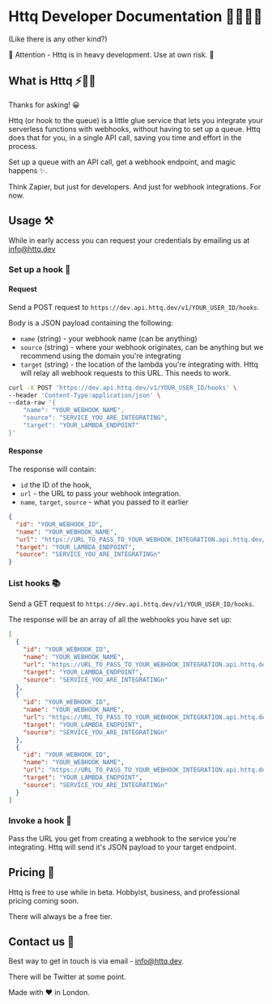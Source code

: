 # Httq Developer Documentation 👩‍💻👨‍💻

(Like there is any other kind?)

🛑 Attention - Httq is in heavy development. Use at own risk. 🧪

## What is Httq ⚡🏄‍♀️

Thanks for asking! 😀

Httq (or hook to the queue) is a little glue service that lets you integrate your serverless functions with webhooks, without having to set up a queue. Httq does that for you, in a single API call, saving you time and effort in the process.

Set up a queue with an API call, get a webhook endpoint, and magic happens ✨.

Think Zapier, but just for developers. And just for webhook integrations. For now.

## Usage ⚒️

While in early access you can request your credentials by emailing us at [info@httq.dev](mailto:info@httq.dev?subject="Early%20access")

### Set up a hook 🔨

#### Request

Send a POST request to `https://dev.api.httq.dev/v1/YOUR_USER_ID/hooks`.

Body is a JSON payload containing the following:

- `name` (string) - your webhook name (can be anything)
- `source` (string) - where your webhook originates, can be anything but we recommend using the domain you're integrating
- `target` (string) - the location of the lambda you're integrating with. Httq will relay all webhook requests to this URL. This needs to work.

```bash
curl -X POST 'https://dev.api.httq.dev/v1/YOUR_USER_ID/hooks' \
--header 'Content-Type:application/json' \
--data-raw '{
    "name": "YOUR_WEBHOOK_NAME",
    "source": "SERVICE_YOU_ARE_INTEGRATING",
    "target": "YOUR_LAMBDA_ENDPOINT"
}'
```

#### Response

The response will contain:

- `id` the ID of the hook,
- `url` - the URL to pass your webhook integration.
- `name`, `target`, `source` - what you passed to it earlier

```json
{
  "id": "YOUR_WEBHOOK_ID",
  "name": "YOUR_WEBHOOK_NAME",
  "url": "https://URL_TO_PASS_TO_YOUR_WEBHOOK_INTEGRATION.api.httq.dev/",
  "target": "YOUR_LAMBDA_ENDPOINT",
  "source": "SERVICE_YOU_ARE_INTEGRATINGn"
}
```

### List hooks 📚

Send a GET request to `https://dev.api.httq.dev/v1/YOUR_USER_ID/hooks`.

The response will be an array of all the webhooks you have set up:

```json
[
  {
    "id": "YOUR_WEBHOOK_ID",
    "name": "YOUR_WEBHOOK_NAME",
    "url": "https://URL_TO_PASS_TO_YOUR_WEBHOOK_INTEGRATION.api.httq.dev/",
    "target": "YOUR_LAMBDA_ENDPOINT",
    "source": "SERVICE_YOU_ARE_INTEGRATINGn"
  },
  {
    "id": "YOUR_WEBHOOK_ID",
    "name": "YOUR_WEBHOOK_NAME",
    "url": "https://URL_TO_PASS_TO_YOUR_WEBHOOK_INTEGRATION.api.httq.dev/",
    "target": "YOUR_LAMBDA_ENDPOINT",
    "source": "SERVICE_YOU_ARE_INTEGRATINGn"
  },
  {
    "id": "YOUR_WEBHOOK_ID",
    "name": "YOUR_WEBHOOK_NAME",
    "url": "https://URL_TO_PASS_TO_YOUR_WEBHOOK_INTEGRATION.api.httq.dev/",
    "target": "YOUR_LAMBDA_ENDPOINT",
    "source": "SERVICE_YOU_ARE_INTEGRATINGn"
  }
]
```

### Invoke a hook 🎣

Pass the URL you get from creating a webhook to the service you're integrating.
Httq will send it's JSON payload to your target endpoint.

## Pricing 🤑

Httq is free to use while in beta. Hobbyist, business, and professional pricing coming soon.

There will always be a free tier.

## Contact us 🦅

Best way to get in touch is via email - [info@httq.dev](mailto:info@httq.dev).

There will be Twitter at some point.

Made with ❤️ in London.
